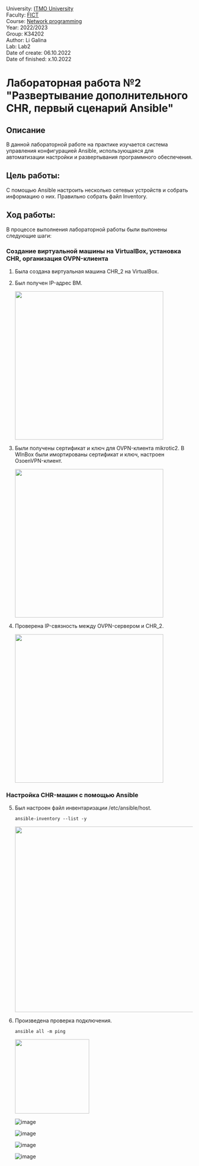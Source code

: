 University: [ITMO University](https://itmo.ru/ru/) <br/>
Faculty: [FICT](https://fict.itmo.ru) <br/>
Course: [Network programming](https://github.com/itmo-ict-faculty/network-programming) <br/>
Year: 2022/2023 <br/>
Group: K34202 <br/>
Author: Li Galina <br/>
Lab: Lab2 <br/>
Date of create: 06.10.2022 <br/>
Date of finished: x.10.2022 <br/>

# Лабораторная работа №2 "Развертывание дополнительного CHR, первый сценарий Ansible"

## Описание
   В данной лабораторной работе на практике изучается система управления конфигурацией Ansible, использующаяся для автоматизации настройки и развертывания программного обеспечения.

## Цель работы:
   С помощью Ansible настроить несколько сетевых устройств и собрать информацию о них. Правильно собрать файл Inventory.

## Ход работы:
   В процессе выполнения лабораторной работы были выпонены следующие шаги:
   
   ### Создание виртуальной машины на VirtualBox, установка CHR, организация OVPN-клиента ###
   
   1. Была создана виртуальная машина CHR_2 на VirtualBox.
   2. Был получен IP-адрес ВМ.
 
      [<img src="https://user-images.githubusercontent.com/58363643/194368638-c09ea438-c855-4186-ba90-3c5b8cec3f70.png" width="400"/>](https://user-images.githubusercontent.com/58363643/194368638-c09ea438-c855-4186-ba90-3c5b8cec3f70.png)
 
   3. Были получены сертификат и ключ для OVPN-клиента mikrotic2. В WInBox были имортированы сертификат и ключ, настроен OзoenVPN-клиент.
   
      [<img src="https://user-images.githubusercontent.com/58363643/194483645-8d4def2c-4624-4226-8cb6-ee9f388117ba.png" width="400"/>](https://user-images.githubusercontent.com/58363643/194483645-8d4def2c-4624-4226-8cb6-ee9f388117ba.png)

   4. Проверена IP-связность между OVPN-сервером и СHR_2.
  
      [<img src="https://user-images.githubusercontent.com/58363643/194484729-7ca4c125-9226-4e5e-be35-cff2f26565b0.png" width="400"/>](https://user-images.githubusercontent.com/58363643/194484729-7ca4c125-9226-4e5e-be35-cff2f26565b0.png)
      
   ### Настройка CHR-машин с помощью Ansible

   5. Был настроен файл инвентаризации /etc/ansible/host.
      
      ```
      ansible-inventory --list -y
      ```
      [<img src="https://user-images.githubusercontent.com/58363643/194758918-07f5e987-d0a3-4084-901e-c6035c49a398.png" width="500"/>](https://user-images.githubusercontent.com/58363643/194758918-07f5e987-d0a3-4084-901e-c6035c49a398.png)

   7. Произведена проверка подключения.
   
      ```
      ansible all -m ping
      ```
      [<img src="https://user-images.githubusercontent.com/58363643/194758473-81a7018d-a803-4504-af01-267ff3425532.png" width="200"/>](https://user-images.githubusercontent.com/58363643/194758473-81a7018d-a803-4504-af01-267ff3425532.png)
      
      ![image](https://user-images.githubusercontent.com/58363643/195847727-0e73cc19-5d92-44ae-af6b-4d5dfd2d7d25.png)

      ![image](https://user-images.githubusercontent.com/58363643/195847578-98733f0e-5f6f-447d-8b01-743dee600202.png)
      
      ![image](https://user-images.githubusercontent.com/58363643/195847651-3270f471-2f5e-4384-a1a6-769e0faa17a4.png)


      ![image](https://user-images.githubusercontent.com/58363643/195847006-a29f1486-b38c-4018-80a0-412acd26588a.png)



 
 

